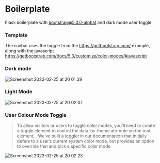 # Boilerplate
Flask boilerplate with bootstrap@5.3.0-alpha1 and dark mode user toggle

### Template
The navbar uses the toggle from the https://getbootstrap.com/ example, along with the javascript https://getbootstrap.com/docs/5.3/customize/color-modes/#javascript

### Dark mode
![Screenshot 2023-02-25 at 20 01 39](https://user-images.githubusercontent.com/4190302/221377194-a7816eee-87b8-4fac-affb-63679b9c7811.png)

### Light Mode
![Screenshot 2023-02-25 at 20 02 07](https://user-images.githubusercontent.com/4190302/221377227-1b170387-d20b-4abe-9e78-83ef9275a9b4.png)

### User Colour Mode Toggle

> To allow visitors or users to toggle color modes, you’ll need to create a toggle element to control the data-bs-theme attribute on the root element, <html>. We’ve built a toggler in our documentation that initially defers to a user’s current system color mode, but provides an option to override that and pick a specific color mode.

![Screenshot 2023-02-25 at 20 02 23](https://user-images.githubusercontent.com/4190302/221377247-b9fb9961-7545-4e7b-90aa-55e2589c6490.png)
